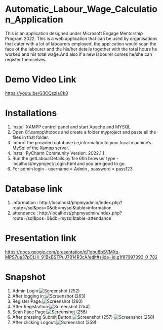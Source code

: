 # Automatic_Labour_Wage_Calculation_Application
This is an application designed under Microsoft Engage Mentorship Program 2022. This is a web application that can be used by organisations that cater with a lot of labourers employed, the application would scan the face of the labourer and the his/her details together with the total hours he worked and his total wage.And also if  a new labourer comes he/she can register themselves.
# Demo Video Link
https://youtu.be/G3CQsziaCk8
# Installations
1) Install XAMPP control panel and start Apache and MYSQL 
2) Open C:\xampp\htdocs and create a folder myproject and paste all the files in that folder.
3) Import the provided database i.e,information to your local machine’s MySql of the Xampp server.
4) Install PyCharm Community Version: 2022.1.1
5) Run the getLabourDetails.py file
6)In browser type - localhost/myproject/Login.html and you are good to go.
7) For admin login - username = Admin , password = pass123
# Database link
1) information : http://localhost/phpmyadmin/index.php?route=/sql&pos=0&db=mysql&table=information
2) attendance : http://localhost/phpmyadmin/index.php?route=/sql&pos=0&db=mysql&table=attendance
# Presentation link 
https://docs.google.com/presentation/d/1gbu8bSVMXq-MPS7ua37pCLHl_91BxBSTPuJ7814R3cA/edit#slide=id.g1f87997393_0_782
# Snapshot 
1) Admin Login:![Screenshot (252)](https://user-images.githubusercontent.com/95583123/170882921-e3779d5d-2a2c-472b-ab09-1e9ed47508a8.png)
2) After logging in:![Screenshot (263)](https://user-images.githubusercontent.com/95583123/170934703-e40b10fc-3dd3-4b62-a815-9c25ceb4a3ea.png)
3) Register Page:![Screenshot (260)](https://user-images.githubusercontent.com/95583123/170934786-932cef73-d428-41b2-b7be-176ca1139cb4.png)
4) After Registration:![Screenshot (254)](https://user-images.githubusercontent.com/95583123/170883035-f9aad5e9-5690-4a99-b1d8-b60cb334a2f7.png)
5) Scan Face Page:![Screenshot (256)](https://user-images.githubusercontent.com/95583123/170883072-9bb02701-6f00-4e62-adb1-12a309da4d7a.png)
6) After pressing Submit Button:![Screenshot (257)](https://user-images.githubusercontent.com/95583123/170883101-9032850a-204e-4297-b769-968137e24555.png)
![Screenshot (258)](https://user-images.githubusercontent.com/95583123/170883110-10957f72-4d6b-468e-a0a9-56a8c151c634.png)
7) After clicking Logout:![Screenshot (259)](https://user-images.githubusercontent.com/95583123/170883146-7798f2cc-32d3-4ced-a4fc-bdbf49d06dea.png)
 

